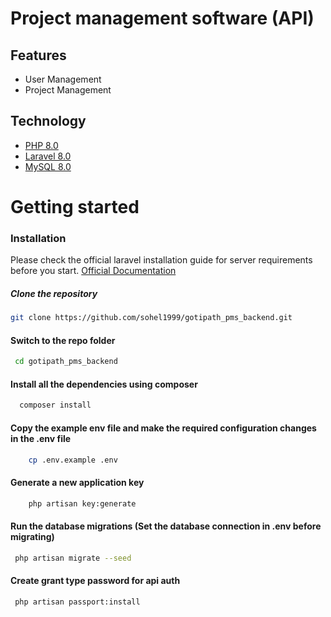 # Project management software (API)

## Features

- User Management
- Project Management

## Technology

- [PHP 8.0](https://www.php.net/downloads.php)
- [Laravel 8.0](https://laravel.com/)
- [MySQL 8.0](https://www.mysql.com/)

# Getting started

### Installation

Please check the official laravel installation guide for server requirements before you
start. [Official Documentation](https://laravel.com/docs/5.4/installation#installation)

##### Clone the repository

```bash
git clone https://github.com/sohel1999/gotipath_pms_backend.git
```

#### Switch to the repo folder

```bash 
 cd gotipath_pms_backend
```

#### Install all the dependencies using composer

```bash 
  composer install
  ```

#### Copy the example env file and make the required configuration changes in the .env file

```bash 
    cp .env.example .env
```

#### Generate a new application key

```bash
    php artisan key:generate
```

#### Run the database migrations (**Set the database connection in .env before migrating**)

```bash
 php artisan migrate --seed
```

#### Create grant type password for api auth

```bash
 php artisan passport:install
```

